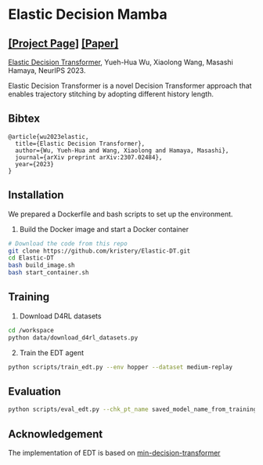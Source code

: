 # Elastic Decision Mamba

[[Project Page]](https://kristery.github.io/edt/) [[Paper]](https://arxiv.org/abs/2307.02484)
-----

[Elastic Decision Transformer](https://kristery.github.io/edt/), Yueh-Hua Wu, Xiaolong Wang, Masashi Hamaya, NeurIPS 2023.

Elastic Decision Transformer is a novel Decision Transformer approach that enables trajectory stitching by adopting different history length.


## Bibtex

```
@article{wu2023elastic,
  title={Elastic Decision Transformer},
  author={Wu, Yueh-Hua and Wang, Xiaolong and Hamaya, Masashi},
  journal={arXiv preprint arXiv:2307.02484},
  year={2023}
}
```


## Installation
We prepared a Dockerfile and bash scripts to set up the environment.

1. Build the Docker image and start a Docker container 
```bash
# Download the code from this repo
git clone https://github.com/kristery/Elastic-DT.git
cd Elastic-DT
bash build_image.sh
bash start_container.sh
```

## Training
1. Download D4RL datasets
```bash
cd /workspace
python data/download_d4rl_datasets.py
```

2. Train the EDT agent
```bash
python scripts/train_edt.py --env hopper --dataset medium-replay
```

## Evaluation
```bash
python scripts/eval_edt.py --chk_pt_name saved_model_name_from_training.pt
```

## Acknowledgement
The implementation of EDT is based on [min-decision-transformer](https://github.com/nikhilbarhate99/min-decision-transformer)

